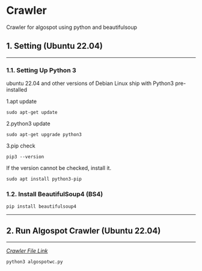 # **Crawler**
Crawler for algospot using python and beautifulsoup
## **1. Setting (Ubuntu 22.04)**
---
### 1.1. Setting Up Python 3
ubuntu 22.04 and other versions of Debian Linux ship with Python3 pre-installed

1.apt update
    
    sudo apt-get update
2.python3 update

    sudo apt-get upgrade python3
3.pip check

    pip3 --version

If the version cannot be checked, install it.
    
    sudo apt install python3-pip
### 1.2. Install BeautifulSoup4 (BS4) 
    pip install beautifulsoup4
---
## **2. Run Algospot Crawler (Ubuntu 22.04)**
---
[*Crawler File Link*](Crawler/algospot_crawler.py)

    python3 algospotwc.py